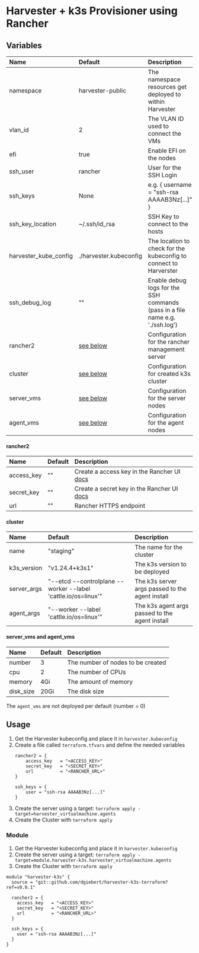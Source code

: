 # Harvester + k3s Provisioner using Rancher

## Variables

| Name                  | Default                                                                                   | Description                                                                   |
|:----------------------|:------------------------------------------------------------------------------------------|:------------------------------------------------------------------------------|
| namespace             | harvester-public                                                                          | The namespace resources get deployed to within Harvester                      |
| vlan_id               | 2                                                                                         | The VLAN ID used to connect the VMs                                           |
| efi                   | true                                                                                      | Enable EFI on the nodes                                                       |
| ssh_user              | rancher                                                                                   | User for the SSH Login                                                        |
| ssh_keys              | None                                                                                      | e.g. { username = "ssh-rsa AAAAB3Nz[...]" }                                   |
| ssh_key_location      | ~/.ssh/id_rsa                                                                             | SSH Key to connect to the hosts                                               |
| harvester_kube_config | ./harvester.kubeconfig                                                                    | The location to check for the kubeconfig to connect to Harverster             |
| ssh_debug_log         | ""                                                                                        | Enable debug logs for the SSH commands (pass in a file name e.g. './ssh.log') |
| rancher2              | [see below](https://github.com/dgiebert/harvester-k3s-terraform#rancher2)                 | Configuration for the rancher management server                               |
| cluster               | [see below](https://github.com/dgiebert/harvester-k3s-terraform#cluster)                  | Configuration for created k3s cluster                                         |
| server_vms            | [see below](https://github.com/dgiebert/harvester-k3s-terraform#server_vms-and-agent_vms) | Configuration for the server nodes                                            |
| agent_vms             | [see below](https://github.com/dgiebert/harvester-k3s-terraform#server_vms-and-agent_vms) | Configuration for the agent nodes                                             |

#### rancher2

| Name       | Default | Description                                                                                                                  |
|:-----------|:--------|:-----------------------------------------------------------------------------------------------------------------------------|
| access_key | ""      | Create a access key in the Rancher UI [docs](https://docs.ranchermanager.rancher.io/reference-guides/user-settings/api-keys) |
| secret_key | ""      | Create a secret key in the Rancher UI [docs](https://docs.ranchermanager.rancher.io/reference-guides/user-settings/api-keys) |
| url        | ""      | Rancher HTTPS endpoint                                                                                                       |

#### cluster

| Name        | Default                                                       | Description                                     |
|:------------|:--------------------------------------------------------------|:------------------------------------------------|
| name        | "staging"                                                     | The name for the cluster                        |
| k3s_version | "v1.24.4+k3s1"                                                | The k3s version to be deployed                  |
| server_args | "--etcd --controlplane --worker --label 'cattle.io/os=linux'" | The k3s server args passed to the agent install |
| agent_args  | "--worker --label 'cattle.io/os=linux'"                       | The k3s agent args passed to the agent install  |

#### server_vms and agent_vms

| Name      | Default | Description                       |
|:----------|:--------|:----------------------------------|
| number    | 3       | The number of nodes to be created |
| cpu       | 2       | The number of CPUs                |
| memory    | 4Gi     | The amount of memory              |
| disk_size | 20Gi    | The disk size                     |

The `agent_vms` are not deployed per default (number = 0)

## Usage

1. Get the Harvester kubeconfig and place it in `harvester.kubeconfig`
2. Create a file called `terraform.tfvars` and define the needed variables
    ```
    rancher2 = {
        access_key   = "<ACCESS_KEY>"
        secret_key   = "<SECRET_KEY>"
        url          = "<RANCHER_URL>"
    }

    ssh_keys = {
        user = "ssh-rsa AAAAB3Nz[...]"
    }
    ```
3. Create the server using a target: `terraform apply -target=harvester_virtualmachine.agents`
4. Create the Cluster with `terraform apply`

### Module

1. Get the Harvester kubeconfig and place it in `harvester.kubeconfig`
2. Create the server using a target: `terraform apply -target=module.harvester-k3s.harvester_virtualmachine.agents`
3. Create the Cluster with `terraform apply`

```
module "harvester-k3s" {
  source = "git::github.com/dgiebert/harvester-k3s-terraform?ref=v0.0.1"

  rancher2 = {
    access_key   = "<ACCESS_KEY>"
    secret_key   = "<SECRET_KEY>"
    url          = "<RANCHER_URL>"
  }

  ssh_keys = {
    user = "ssh-rsa AAAAB3Nz[...]"
  }
}
```
